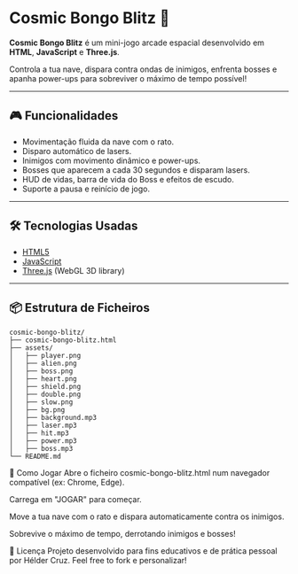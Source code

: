 # Cosmic Bongo Blitz 🚀

**Cosmic Bongo Blitz** é um mini-jogo arcade espacial desenvolvido em **HTML**, **JavaScript** e **Three.js**.

Controla a tua nave, dispara contra ondas de inimigos, enfrenta bosses e apanha power-ups para sobreviver o máximo de tempo possível!

---

## 🎮 Funcionalidades

- Movimentação fluida da nave com o rato.
- Disparo automático de lasers.
- Inimigos com movimento dinâmico e power-ups.
- Bosses que aparecem a cada 30 segundos e disparam lasers.
- HUD de vidas, barra de vida do Boss e efeitos de escudo.
- Suporte a pausa e reinício de jogo.

---

## 🛠️ Tecnologias Usadas

- [HTML5](https://developer.mozilla.org/en-US/docs/Web/HTML)
- [JavaScript](https://developer.mozilla.org/en-US/docs/Web/JavaScript)
- [Three.js](https://threejs.org/) (WebGL 3D library)

---

## 📦 Estrutura de Ficheiros

```plaintext
cosmic-bongo-blitz/
├── cosmic-bongo-blitz.html
├── assets/
│   ├── player.png
│   ├── alien.png
│   ├── boss.png
│   ├── heart.png
│   ├── shield.png
│   ├── double.png
│   ├── slow.png
│   ├── bg.png
│   ├── background.mp3
│   ├── laser.mp3
│   ├── hit.mp3
│   ├── power.mp3
│   ├── boss.mp3
└── README.md
```

🚀 Como Jogar
Abre o ficheiro cosmic-bongo-blitz.html num navegador compatível (ex: Chrome, Edge).

Carrega em "JOGAR" para começar.

Move a tua nave com o rato e dispara automaticamente contra os inimigos.

Sobrevive o máximo de tempo, derrotando inimigos e bosses!

📜 Licença
Projeto desenvolvido para fins educativos e de prática pessoal por Hélder Cruz.
Feel free to fork e personalizar!

